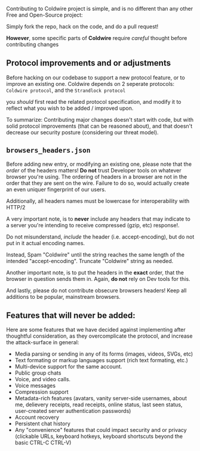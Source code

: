 Contributing to Coldwire project is simple, and is no different than any other Free and Open-Source project: 

Simply fork the repo, hack on the code, and do a pull request!

**However**, some specific parts of **Coldwire** require *careful* thought before contributing changes


## Protocol improvements and or adjustments
Before hacking on our codebase to support a new protocol feature, or to improve an existing one.
Coldwire depends on 2 seperate protocols: `Coldwire protocol`, and the `Strandlock protocol`

you *should* first read the related protocol specification, and modify it to reflect what you wish to be added / improved upon.

To summarize: Contributing major changes doesn't start with code, but with solid protocol improvements (that can be reasoned about), and that doesn't decrease our security posture (considering our threat model).


## `browsers_headers.json`
Before adding new entry, or modifying an existing one, please note that the *order* of the headers matters!
**Do not** trust Developer tools on whatever browser you're using. The ordering of headers in a browser are not in the order that they are sent on the wire. Failure to do so, would actually create an even uniquer fingerprint of our users.

Additionally, all headers names must be lowercase for interoperability with HTTP/2

A very important note, is to **never** include any headers that may indicate to a server you're intending to receive compressed (gzip, etc) response!.

Do not misunderstand, *include* the header (i.e. accept-encoding), but do not put in it actual encoding names. 

Instead, Spam "Coldwire" until the string reaches the same length of the intended "accept-encoding". Truncate "Coldwire" string as needed.

Another important note, is to put the headers in the **exact** order, that the browser in question sends them in. Again, **do not** rely on Dev tools for this.

And lastly, please do not contribute obsecure browsers headers! Keep all additions to be popular, mainstream browsers.


## Features that **will never be added**:
Here are some features that we have decided against implementing after thoughtful consideration, as they overcomplicate the protocol, and increase the attack-surface in general:
- Media parsing or sending in any of its forms (images, videos, SVGs, etc)
- Text formating or markup languages support (rich text formating, etc.)
- Multi-device support for the same account.
- Public group chats
- Voice, and video calls.
- Voice messages
- Compression support
- Metadata-rich features (avatars, vanity server-side usernames, about me, delievery receipts, read receipts, online status, last seen status, user-created server authentication passwords)
- Account recovery
- Persistent chat history
- Any "convenience" features that could impact security and or privacy (clickable URLs, keyboard hotkeys, keyboard shortscuts beyond the basic CTRL-C CTRL-V) 
